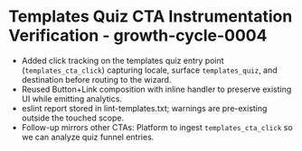 # Templates Quiz CTA Instrumentation Verification - growth-cycle-0004
- Added click tracking on the templates quiz entry point (`templates_cta_click`) capturing locale, surface `templates_quiz`, and destination before routing to the wizard.
- Reused Button+Link composition with inline handler to preserve existing UI while emitting analytics.
- eslint report stored in lint-templates.txt; warnings are pre-existing outside the touched scope.
- Follow-up mirrors other CTAs: Platform to ingest `templates_cta_click` so we can analyze quiz funnel entries.